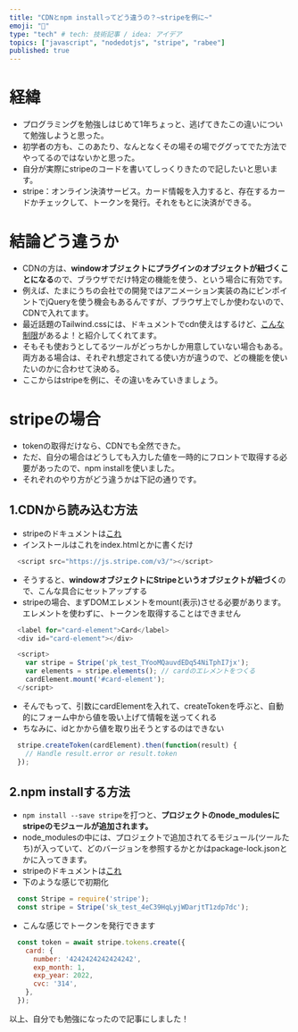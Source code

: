 ```yaml
---
title: "CDNとnpm installってどう違うの？~stripeを例に~"
emoji: "🦓"
type: "tech" # tech: 技術記事 / idea: アイデア
topics: ["javascript", "nodedotjs", "stripe", "rabee"]
published: true
---
```


# 経緯
- プログラミングを勉強しはじめて1年ちょっと、逃げてきたこの違いについて勉強しようと思った。
- 初学者の方も、このあたり、なんとなくその場その場でググってでた方法でやってるのではないかと思った。
- 自分が実際にstripeのコードを書いてしっくりきたので記したいと思います。
- stripe：オンライン決済サービス。カード情報を入力すると、存在するカードかチェックして、トークンを発行。それをもとに決済ができる。


# 結論どう違うか
- CDNの方は、**windowオブジェクトにプラグインのオブジェクトが紐づくことになる**ので、ブラウザでだけ特定の機能を使う、という場合に有効です。
- 例えば、たまにうちの会社での開発ではアニメーション実装の為にピンポイントでjQueryを使う機会もあるんですが、ブラウザ上でしか使わないので、CDNで入れてます。
- 最近話題のTailwind.cssには、ドキュメントでcdn使えはするけど、[こんな制限](https://tailwindcss.com/docs/installation#using-tailwind-via-cdn)があるよ！と紹介してくれてます。
- そもそも使おうとしてるツールがどっちかしか用意していない場合もある。両方ある場合は、それぞれ想定されてる使い方が違うので、どの機能を使いたいのかに合わせて決める。
- ここからはstripeを例に、その違いをみていきましょう。

# stripeの場合
- tokenの取得だけなら、CDNでも全然できた。
- ただ、自分の場合はどうしても入力した値を一時的にフロントで取得する必要があったので、npm installを使いました。
- それぞれのやり方がどう違うかは下記の通りです。

## 1.CDNから読み込む方法
- stripeのドキュメントは[これ](https://stripe.com/docs/js)
- インストールはこれをindex.htmlとかに書くだけ
```js
  <script src="https://js.stripe.com/v3/"></script>
```
- そうすると、**windowオブジェクトにStripeというオブジェクトが紐づく**ので、こんな具合にセットアップする
- stripeの場合、まずDOMエレメントをmount(表示)させる必要があります。エレメントを使わずに、トークンを取得することはできません
```js
  <label for="card-element">Card</label>
  <div id="card-element"></div>

  <script>
    var stripe = Stripe('pk_test_TYooMQauvdEDq54NiTphI7jx');
    var elements = stripe.elements(); // cardのエレメントをつくる
    cardElement.mount('#card-element');
  </script>
```
- そんでもって、引数にcardElementを入れて、createTokenを呼ぶと、自動的にフォーム中から値を吸い上げて情報を送ってくれる
- ちなみに、idとかから値を取り出そうとするのはできない
```js
  stripe.createToken(cardElement).then(function(result) {
    // Handle result.error or result.token
  });
```

## 2.npm installする方法
- `npm install --save stripe`を打つと、**プロジェクトのnode_modulesにstripeのモジュールが追加されます。**
- node_modulesの中には、プロジェクトで追加されてるモジュール(ツールたち)が入っていて、どのバージョンを参照するかとかはpackage-lock.jsonとかに入ってきます。
- stripeのドキュメントは[これ](https://stripe.com/docs/api)
- 下のような感じで初期化
```js
  const Stripe = require('stripe');
  const stripe = Stripe('sk_test_4eC39HqLyjWDarjtT1zdp7dc');
```
- こんな感じでトークンを発行できます
```js
  const token = await stripe.tokens.create({
    card: {
      number: '4242424242424242',
      exp_month: 1,
      exp_year: 2022,
      cvc: '314',
    },
  });
```


以上、自分でも勉強になったので記事にしました！